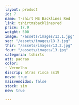 ```yaml
---
layout: product
id: 7
name: T-shirt MS Backlines Red
link: tshirtmsbacklinesred
price: 17.9
weight: 500
image: "/assets/images/13.1.jpg"
sec: "/assets/images/13.3.jpg"
thir: "/assets/images/13.2.jpg"
four: "/assets/images/13.jpg"
categoria: tshirts
att: padrao
color:
- Vermelho
discrip: atras risca ss19
novo: true
maisvendidos: false
stock: sim
new: true

---
```

